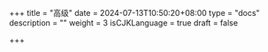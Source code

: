 +++
title = "高级"
date = 2024-07-13T10:50:20+08:00
type = "docs"
description = ""
weight = 3
isCJKLanguage = true
draft = false

+++